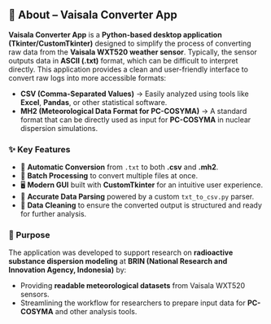 ## 📌 About – Vaisala Converter App

**Vaisala Converter App** is a **Python-based desktop application (Tkinter/CustomTkinter)** designed to simplify the process of converting raw data from the **Vaisala WXT520 weather sensor**. Typically, the sensor outputs data in **ASCII (.txt)** format, which can be difficult to interpret directly. This application provides a clean and user-friendly interface to convert raw logs into more accessible formats:

* **CSV (Comma-Separated Values)** → Easily analyzed using tools like **Excel**, **Pandas**, or other statistical software.
* **MH2 (Meteorological Data Format for PC-COSYMA)** → A standard format that can be directly used as input for **PC-COSYMA** in nuclear dispersion simulations.

### ✨ Key Features

* 🔄 **Automatic Conversion** from `.txt` to both **.csv** and **.mh2**.
* 📂 **Batch Processing** to convert multiple files at once.
* 🖥️ **Modern GUI** built with **CustomTkinter** for an intuitive user experience.
* 📜 **Accurate Data Parsing** powered by a custom `txt_to_csv.py` parser.
* 🧹 **Data Cleaning** to ensure the converted output is structured and ready for further analysis.

### 🎯 Purpose

The application was developed to support research on **radioactive substance dispersion modeling** at **BRIN (National Research and Innovation Agency, Indonesia)** by:

* Providing **readable meteorological datasets** from Vaisala WXT520 sensors.
* Streamlining the workflow for researchers to prepare input data for **PC-COSYMA** and other analysis tools.

